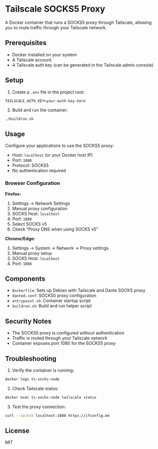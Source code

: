 # Tailscale SOCKS5 Proxy

A Docker container that runs a SOCKS5 proxy through Tailscale, allowing you to route traffic through your Tailscale network.

## Prerequisites

- Docker installed on your system
- A Tailscale account
- A Tailscale auth key (can be generated in the Tailscale admin console)

## Setup

1. Create a `.env` file in the project root:

```env
TAILSCALE_AUTH_KEY=your-auth-key-here
```

2. Build and run the container:

```bash
./buildrun.sh
```

## Usage

Configure your applications to use the SOCKS5 proxy:

- Host: `localhost` (or your Docker host IP)
- Port: `1080`
- Protocol: SOCKS5
- No authentication required

### Browser Configuration

**Firefox:**

1. Settings → Network Settings
2. Manual proxy configuration
3. SOCKS Host: `localhost`
4. Port: `1080`
5. Select SOCKS v5
6. Check "Proxy DNS when using SOCKS v5"

**Chrome/Edge:**

1. Settings → System → Network → Proxy settings
2. Manual proxy setup
3. SOCKS Host: `localhost`
4. Port: `1080`

## Components

- `Dockerfile`: Sets up Debian with Tailscale and Dante SOCKS proxy
- `danted.conf`: SOCKS5 proxy configuration
- `entrypoint.sh`: Container startup script
- `buildrun.sh`: Build and run helper script

## Security Notes

- The SOCKS5 proxy is configured without authentication
- Traffic is routed through your Tailscale network
- Container exposes port 1080 for the SOCKS5 proxy

## Troubleshooting

1. Verify the container is running:

```bash
docker logs ts-socks-node
```

2. Check Tailscale status:

```bash
docker exec ts-socks-node tailscale status
```

3. Test the proxy connection:

```bash
curl --socks5 localhost:1080 https://ifconfig.me
```

## License

MIT
